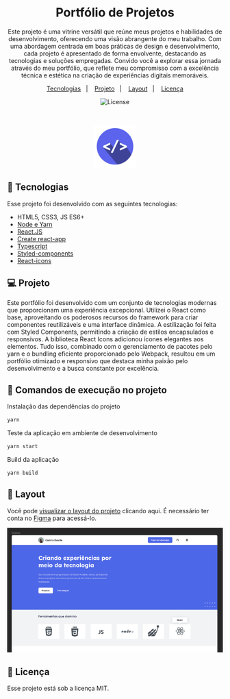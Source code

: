 <h1 align="center"> Portfólio de Projetos </h1>

<p align="center">
Este projeto é uma vitrine versátil que reúne meus projetos e habilidades de desenvolvimento, oferecendo uma visão abrangente do meu trabalho. Com uma abordagem centrada em boas práticas de design e desenvolvimento, cada projeto é apresentado de forma envolvente, destacando as tecnologias e soluções empregadas. Convido você a explorar essa jornada através do meu portfólio, que reflete meu compromisso com a excelência técnica e estética na criação de experiências digitais memoráveis.
</p>

<p align="center">
  <a href="#technologies">Tecnologias</a>&nbsp;&nbsp;&nbsp;|&nbsp;&nbsp;&nbsp;
  <a href="#project">Projeto</a>&nbsp;&nbsp;&nbsp;|&nbsp;&nbsp;&nbsp;
  <a href="#layout">Layout</a>&nbsp;&nbsp;&nbsp;|&nbsp;&nbsp;&nbsp;
  <a href="#licence">Licença</a>
</p>

<p align="center">
  <img alt="License" src="https://img.shields.io/static/v1?label=license&message=MIT&color=49AA26&labelColor=000000">
</p>

<br>

<p align="center">
  <img alt="logo" src=".github/project.png" width="20%">
</p>

## 🚀 Tecnologias

<p id="technologies">Esse projeto foi desenvolvido com as seguintes tecnologias:</p>

- HTML5, CSS3, JS ES6+
- [Node e Yarn](https://nodejs.org/)
- [React.JS](https://reactjs.org/)
- [Create react-app](https://create-react-app.dev/)
- [Typescript](https://www.typescriptlang.org/docs)
- [Styled-components](https://styled-components.com/docs)
- [React-icons](https://react-icons.github.io/react-icons/)

## 💻 Projeto

<p id="project">
Este portfólio foi desenvolvido com um conjunto de tecnologias modernas que proporcionam uma experiência excepcional. Utilizei o React como base, aproveitando os poderosos recursos do framework para criar componentes reutilizáveis e uma interface dinâmica. A estilização foi feita com Styled Components, permitindo a criação de estilos encapsulados e responsivos. A biblioteca React Icons adicionou ícones elegantes aos elementos. Tudo isso, combinado com o gerenciamento de pacotes pelo yarn e o bundling eficiente proporcionado pelo Webpack, resultou em um portfólio otimizado e responsivo que destaca minha paixão pelo desenvolvimento e a busca constante por excelência.
</p>

## 🏡 Comandos de execução no projeto

Instalação das dependências do projeto

```sh
yarn
```

Teste da aplicação em ambiente de desenvolvimento

```sh
yarn start
```

Build da aplicação

```sh
yarn build
```

## 🔖 Layout

Você pode [visualizar o layout do projeto](https://www.figma.com/file/3FdGj0ciXLNiWR5ryAEaY9/Portfolio---V.1?type=design&node-id=0-1&mode=design&t=0DftEz2BMTb5eEA0-0) clicando aqui. É necessário ter conta no [Figma](https://figma.com) para acessá-lo.

<p id="layout">
  <img src=".github/layout.png" alt="layout" >
</p>

## 📝 Licença

<p id="licence">Esse projeto está sob a licença MIT.</p>
